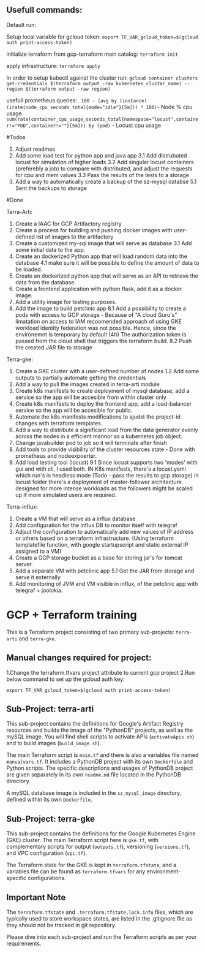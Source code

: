 ## Usefull commands:

Default run:

Setup local variable for gcloud token: 
```export TF_VAR_gcloud_token=$(gcloud auth print-access-token)```

initialize terraform from gcp-terraform main catalog:
```terraform init```

apply infrastructure:
```terraform apply```

In order to setup kubectl against the cluster run:
```gcloud container clusters get-credentials $(terraform output -raw kubernetes_cluster_name) --region $(terraform output -raw region)```

usefull prometheus queries:
``` 100 - (avg by (instance) (irate(node_cpu_seconds_total{mode="idle"}[5m])) * 100)```- Node % cpu usage
``` sum(rate(container_cpu_usage_seconds_total{namespace="locust",container!="POD",container!=""}[5m])) by (pod) ``` - Locust cpu usage

#Todos
1. Adjust readmes
3. Add some load test for python app and java app
    3.1 Add distrubuted locust for simulation of higher loads
    3.2 Add singular locust containers (preferebly a job) to compare with distributed, and adjust the requests for cpu and mem values
    3.3 Pass the results of the tests to a storage
5. Add a way to automatically create a backup of the sz-mysql databse
    5.1 Sent the backups to storage

#Done

Terra-Arti:
1. Create a IAAC for GCP Artifactory registry
2. Create a process for building and pushing docker images with user-defined list of images to the artifactory
3. Create a customized my-sql image that will serve as database
    3.1 Add some initial data to the app.
4. Create an dockerized Python app that will load random data into the database
    4.1 make sure it will be possible to define the amount of data to be loaded.
5. Create an dockerized python app that will serve as an API to retrieve the data from the database.
6. Create a frontend application with python flask, add it as a docker image. 
7. Add a utility image for testing purposes.
8. Add the image to build petclinic app
    8.1 Add a possibility to create a pods with access to GCP storage - Because of "A cloud Guru's" limatation on access to IAM recoomended approach of using GKE workload identity federation was not possible. Hence, since the environemnt is temporary by default (4h) The authorization token is passed from the cloud shell that triggers the terraform build.
    8.2 Push the created JAR file to storage

Terra-gke:
1. Create a GKE cluster with a user-defined number of nodes
 1.2 Add some outputs to partially automate getting the credentials
2. Add a way to pull the images created in terra-arti module
3. Create k8s manifests to create deployment of mysql database, add a service so the app will be accesible from within cluster only
4. Create k8s manifests to deploy the frontend app, add a load-balancer service so the app will be accesible for public.
5. Automate the k8s manifests modifications to ajudst the project-id changes with terraform templates.
6. Add a way to distribute a significant load from the data generator evenly across the nodes in a efficient mannor as a kubernetes job object.
7. Change javabuilder pod to job so it will terminate after finish
8. Add tools to provide visibility of the cluster resources state - Done with prometheus and nodeexpoerter.
9. Add load testing tool (locust)
    9.1 Since locust supports two 'modes' with gui and with cli, I used both. IN K8s manifests, there's a locust.yaml which run's in headless mode (Todo - pass the results to gcp storage) in locust folder there's a deployment of master-follower architecture designed for more intense workloads as the followers might be scaled up if more simulated users are required.

Terra-influx:
1. Create a VM that will serve as a influx database
2. Add configuration for the influx DB to monitor itself with telegraf
3. Adjsut the configuration to automatically add new values of IP address or others based on a terraform infrastructure. (Using terraform templatefile function, with google startupscript and static external IP assigned to a VM)
4. Create a GCP storage bucket as a base for storing jar's for tomcat server.
5. Add a separate VM with petclinic app
    5.1 Get the JAR from storage and serve it externally
6. Add monitoring of JVM and VM visible in influx, of the petclinic app with telegraf + joolokia.

# GCP + Terraform training

This is a Terraform project consisting of two primary sub-projects: `terra-arti` and `terra-gke`.

## Manual changes required for project:

1.Change the terraform.tfvars project attribute to current gcp project
2.Run below command to set up the gcloud auth key: 

```export TF_VAR_gcloud_token=$(gcloud auth print-access-token)```

## Sub-Project: terra-arti 

This sub-project contains the definitions for Google's Artifact Registry resources and builds the image of the "PythonDB" projects, as well as the mySQL image.
You will find shell scripts to activate APIs (`activateApis.sh`) and to build images (`build_image.sh`).

The main Terraform script is `main.tf` and there is also a variables file named `manualvars.tf`. It includes a PythonDB project with its own `Dockerfile` and Python scripts. The specific descriptions and usages of PythonDB project are given separately in its own `readme.md` file located in the PythonDB directory.

A mySQL database image is included in the `sz_mysql_image` directory, defined within its own `Dockerfile`.

## Sub-Project: terra-gke

This sub-project contains the definitions for the Google Kubernetes Engine (GKE) cluster. The main Terraform script here is `gke.tf`, with complementary scripts for output (`outputs.tf`), versioning (`versions.tf`), and VPC configuration (`vpc.tf`).

The Terraform state for the GKE is kept in `terraform.tfstate`, and a variables file can be found as `terraform.tfvars` for any environment-specific configurations.

## Important Note

The `terraform.tfstate` and `.terraform.tfstate.lock.info` files, which are typically used to store workspace states, are listed in the .gitignore file as they should not be tracked in git repository.

Please dive into each sub-project and run the Terraform scripts as per your requirements.

